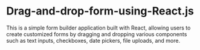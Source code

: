 
# Drag-and-drop-form-using-React.js
This is a simple form builder application built with React, allowing users to create customized forms by dragging and dropping various components such as text inputs, checkboxes, date pickers, file uploads, and more.


